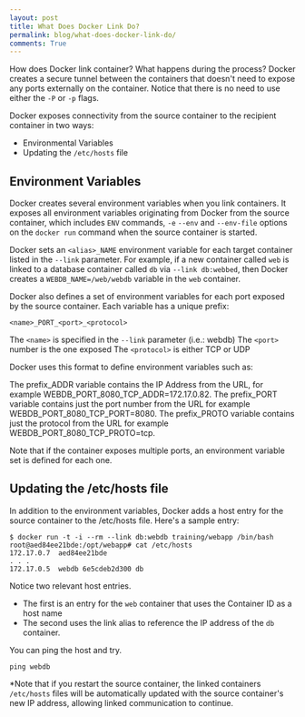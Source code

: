 ```yaml
---
layout: post
title: What Does Docker Link Do?
permalink: blog/what-does-docker-link-do/
comments: True
---
```


How does Docker link container? What happens during the process? Docker creates a secure tunnel between the containers that doesn't need to expose any ports externally on the container. Notice that there is no need to use either the `-P` or `-p` flags.

Docker exposes connectivity from the source container to the recipient container in two ways:

- Environmental Variables
- Updating the `/etc/hosts` file

## Environment Variables

Docker creates several environment variables when you link containers. It exposes all environment variables originating from Docker from the source container, which includes `ENV` commands, `-e` `--env` and `--env-file` options on the `docker run` command when the source container is started.

Docker sets an `<alias>_NAME` environment variable for each target container listed in the `--link` parameter. For example, if a new container called `web` is linked to a database container called `db` via `--link db:webbed`, then Docker creates a `WEBDB_NAME=/web/webdb` variable in the `web` container.

Docker also defines a set of environment variables for each port exposed by the source container. Each variable has a unique prefix:

`<name>_PORT_<port>_<protocol>`

The `<name>` is specified in the `--link` parameter (i.e.: webdb)
The `<port>` number is the one exposed
The `<protocol>` is either TCP or UDP

Docker uses this format to define environment variables such as:

The prefix_ADDR variable contains the IP Address from the URL, for example WEBDB_PORT_8080_TCP_ADDR=172.17.0.82.
The prefix_PORT variable contains just the port number from the URL for example WEBDB_PORT_8080_TCP_PORT=8080.
The prefix_PROTO variable contains just the protocol from the URL for example WEBDB_PORT_8080_TCP_PROTO=tcp.

Note that if the container exposes multiple ports, an environment variable set is defined for each one.

## Updating the /etc/hosts file

In addition to the environment variables, Docker adds a host entry for the source container to the /etc/hosts file. Here's a sample entry:

```
$ docker run -t -i --rm --link db:webdb training/webapp /bin/bash
root@aed84ee21bde:/opt/webapp# cat /etc/hosts
172.17.0.7  aed84ee21bde
. . .
172.17.0.5  webdb 6e5cdeb2d300 db
```

Notice two relevant host entries.

- The first is an entry for the `web` container that uses the Container ID as a host name
- The second uses the link alias to reference the IP address of the `db` container.

You can ping the host and try.

`ping webdb`

*Note that if you restart the source container, the linked containers `/etc/hosts` files will be automatically updated with the source container's new IP address, allowing linked communication to continue.
